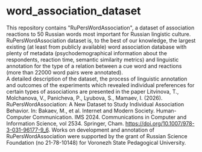 # word_association_dataset
This repository contains "RuPersWordAssociation", a dataset of  association reactions to 50 Russian words most important for Russian 
lingistic culture. 
RuPersWordAssociation dataset  is, to the best of our knowledge, the largest existing (at least from publicly available) word association database with plenty of metadata (psychodemographical information about the respondents, reaction time, semantic similarity metrics) and linguistic annotation for the type of a relation between a cue word and reactions (more than 22000 word pairs were annotated).  
A detailed description of the dataset, the process of linguistic annotation and   outcomes of the experiments which revealed
individual preferences for certain types of associations are presented in the paper  Litvinova, T., Molchanova, V., Panicheva, P., Lyubova, S., Mamaev, I. (2026). RuPersWordAssociation: A New Dataset to Study Individual Association Behavior. In: Bakaev, M., et al. Internet and Modern Society. Human-Computer Communication. IMS 2024. Communications in Computer and Information Science, vol 2534. Springer, Cham. https://doi.org/10.1007/978-3-031-96177-9_6. 
Works on development and annotation of  RuPersWordAssociation were supported by the grant of Russian Science Foundation (no 21-78-10148) for Voronezh State Pedagogical University.

